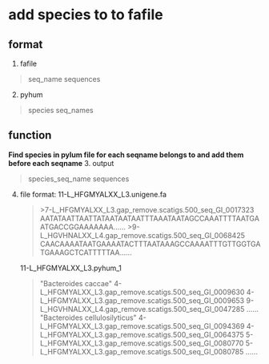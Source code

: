 # add species to to fafile


## format
1. fafile
>seq_name
>sequences
2. pyhum
>species
>seq_names

## function
**Find species in pylum file for each seqname belongs to and add them before each seqname**
3. output
>species_seq_name
>sequences
4. file format:
11-L_HFGMYALXX_L3.unigene.fa
    >\>7-L_HFGMYALXX_L3.gap_remove.scatigs.500_seq_GI_0017323
    AATATAATTAATTATAATAATAATTTAAATAATAGCCAAATTTTAATGAATGACCGGAAAAAAA......
    >\>9-L_HGVHNALXX_L4.gap_remove.scatigs.500_seq_GI_0068425
    CAACAAAATAATGAAAATACTTTAATAAAGCCAAAATTTGTTGGTGATGAAAGCTCATTTTTAA......

    11-L_HFGMYALXX_L3.pyhum_1
    >"Bacteroides caccae"	4-L_HFGMYALXX_L3.gap_remove.scatigs.500_seq_GI_0009630	4-L_HFGMYALXX_L3.gap_remove.scatigs.500_seq_GI_0009653	9-L_HGVHNALXX_L4.gap_remove.scatigs.500_seq_GI_0047285	......
    >"Bacteroides cellulosilyticus"	4-L_HFGMYALXX_L3.gap_remove.scatigs.500_seq_GI_0094369	4-L_HFGMYALXX_L3.gap_remove.scatigs.500_seq_GI_0064375	5-L_HFGMYALXX_L3.gap_remove.scatigs.500_seq_GI_0080770	5-L_HFGMYALXX_L3.gap_remove.scatigs.500_seq_GI_0080785	......

